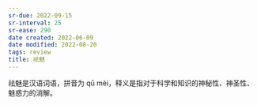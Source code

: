 ```yaml
---
sr-due: 2022-09-15
sr-interval: 25
sr-ease: 290
date created: 2022-06-09
date modified: 2022-08-20
tags: review
title: 祛魅
---
```


祛魅是汉语词语，拼音为 qū mèi，释义是指对于科学和知识的神秘性、神圣性、魅惑力的消解。
